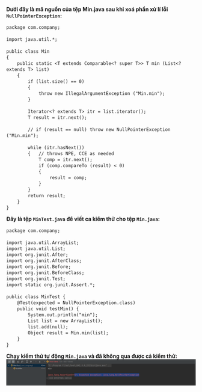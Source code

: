 **Dưới đây là mã nguồn của tệp Min.java sau khi xoá phần xử lí lỗi ``NullPointerException``:**
```
package com.company;

import java.util.*;

public class Min
{
    public static <T extends Comparable<? super T>> T min (List<? extends T> list)
    {
        if (list.size() == 0)
        {
            throw new IllegalArgumentException ("Min.min");
        }

        Iterator<? extends T> itr = list.iterator();
        T result = itr.next();

        // if (result == null) throw new NullPointerException ("Min.min");

        while (itr.hasNext())
        {   // throws NPE, CCE as needed
            T comp = itr.next();
            if (comp.compareTo (result) < 0)
            {
                result = comp;
            }
        }
        return result;
    }
}
```
**Đây là tệp ``MinTest.java`` để viết ca kiểm thử cho tệp ``Min.java``:**
```
package com.company;

import java.util.ArrayList;
import java.util.List;
import org.junit.After;
import org.junit.AfterClass;
import org.junit.Before;
import org.junit.BeforeClass;
import org.junit.Test;
import static org.junit.Assert.*;

public class MinTest {
    @Test(expected = NullPointerException.class)
    public void testMin() {
        System.out.println("min");
        List list = new ArrayList();
        list.add(null);
        Object result = Min.min(list);
    }
}
```
**Chạy kiểm thử tự động ``Min.java`` và đã không qua được cả kiểm thử:**
![TestResult](./images/Chapter3-4_Image2.png)